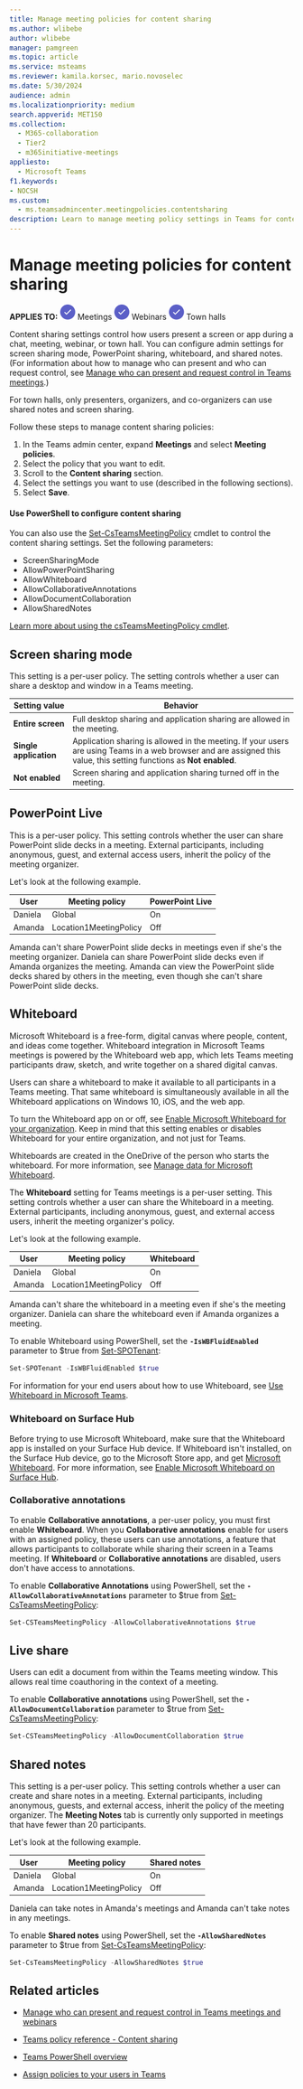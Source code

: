 ```yaml
---
title: Manage meeting policies for content sharing
ms.author: wlibebe
author: wlibebe
manager: pamgreen
ms.topic: article
ms.service: msteams
ms.reviewer: kamila.korsec, mario.novoselec
ms.date: 5/30/2024
audience: admin
ms.localizationpriority: medium
search.appverid: MET150
ms.collection: 
  - M365-collaboration
  - Tier2
  - m365initiative-meetings
appliesto: 
  - Microsoft Teams
f1.keywords:
- NOCSH
ms.custom: 
  - ms.teamsadmincenter.meetingpolicies.contentsharing
description: Learn to manage meeting policy settings in Teams for content sharing.
---
```


# Manage meeting policies for content sharing

**APPLIES TO:** ![Image of a checkmark for yes](media/circle-check.png) Meetings ![Image of a checkmark for yes](media/circle-check.png) Webinars ![Image of a checkmark for yes](media/circle-check.png) Town halls

Content sharing settings control how users present a screen or app during a chat, meeting, webinar, or town hall. You can configure admin settings for screen sharing mode, PowerPoint sharing, whiteboard, and shared notes. (For information about how to manage who can present and who can request control, see [Manage who can present and request control in Teams meetings](meeting-who-present-request-control.md).)

For town halls, only presenters, organizers, and co-organizers can use shared notes and screen sharing.

Follow these steps to manage content sharing policies:

1. In the Teams admin center, expand **Meetings** and select **Meeting policies**.
1. Select the policy that you want to edit.
1. Scroll to the **Content sharing** section.
1. Select the settings you want to use (described in the following sections).
1. Select **Save**.

#### Use PowerShell to configure content sharing

You can also use the [Set-CsTeamsMeetingPolicy](/powershell/module/teams/set-csteamsmeetingpolicy) cmdlet to control the content sharing settings. Set the following parameters:

- ScreenSharingMode
- AllowPowerPointSharing
- AllowWhiteboard
- AllowCollaborativeAnnotations
- AllowDocumentCollaboration
- AllowSharedNotes

[Learn more about using the csTeamsMeetingPolicy cmdlet](/powershell/module/teams/set-csteamsmeetingpolicy).

## Screen sharing mode

This setting is a per-user policy. The setting controls whether a user can share a desktop and window in a Teams meeting.

|Setting value |Behavior  |
|---------|---------|
|**Entire screen**    | Full desktop sharing and application sharing are allowed in the meeting. |
|**Single application**   | Application sharing is allowed in the meeting. If your users are using Teams in a web browser and are assigned this value, this setting functions as **Not enabled**.  |
|**Not enabled**     |Screen sharing and application sharing turned off in the meeting.       |

## PowerPoint Live

This is a per-user policy. This setting controls whether the user can share PowerPoint slide decks in a meeting. External participants, including anonymous, guest, and external access users, inherit the policy of the meeting organizer.

Let's look at the following example.

|User |Meeting policy  |PowerPoint Live |
|---------|---------|---------|
|Daniela   | Global   | On       |
|Amanda   | Location1MeetingPolicy        | Off   |

Amanda can't share PowerPoint slide decks in meetings even if she's the meeting organizer. Daniela can share PowerPoint slide decks even if Amanda organizes the meeting. Amanda can view the PowerPoint slide decks shared by others in the meeting, even though she can't share PowerPoint slide decks.

## Whiteboard

Microsoft Whiteboard is a free-form, digital canvas where people, content, and ideas come together. Whiteboard integration in Microsoft Teams meetings is powered by the Whiteboard web app, which lets Teams meeting participants draw, sketch, and write together on a shared digital canvas.

Users can share a whiteboard to make it available to all participants in a Teams meeting. That same whiteboard is simultaneously available in all the Whiteboard applications on Windows 10, iOS, and the web app.

To turn the Whiteboard app on or off, see [Enable Microsoft Whiteboard for your organization](/microsoft-365/whiteboard/manage-whiteboard-access-organizations). Keep in mind that this setting enables or disables Whiteboard for your entire organization, and not just for Teams.

Whiteboards are created in the OneDrive of the person who starts the whiteboard. For more information, see [Manage data for Microsoft Whiteboard](/microsoft-365/whiteboard/manage-data-organizations).

The **Whiteboard** setting for Teams meetings is a per-user setting. This setting controls whether a user can share the Whiteboard in a meeting. External participants, including anonymous, guest, and external access users, inherit the meeting organizer's policy.

Let's look at the following example.

|User |Meeting policy  |Whiteboard|
|---------|---------|---------|
|Daniela   | Global   | On       |
|Amanda   | Location1MeetingPolicy        | Off   |

Amanda can't share the whiteboard in a meeting even if she's the meeting organizer. Daniela can share the whiteboard even if Amanda organizes a meeting.

To enable Whiteboard using PowerShell, set the **`-IsWBFluidEnabled`** parameter to $true from [Set-SPOTenant](/powershell/module/sharepoint-online/set-spotenant):

```powershell
Set-SPOTenant -IsWBFluidEnabled $true
```

For information for your end users about how to use Whiteboard, see [Use Whiteboard in Microsoft Teams](https://support.office.com/article/7a6e7218-e9dc-4ccc-89aa-b1a0bb9c31ee).

### Whiteboard on Surface Hub

Before trying to use Microsoft Whiteboard, make sure that the Whiteboard app is installed on your Surface Hub device. If Whiteboard isn't installed, on the Surface Hub device, go to the Microsoft Store app, and get [Microsoft Whiteboard](https://www.microsoft.com/p/microsoft-whiteboard/9mspc6mp8fm4?activetab=pivot:overviewtab). For more information, see [Enable Microsoft Whiteboard on Surface Hub](https://support.office.com/article/enable-microsoft-whiteboard-on-surface-hub-b5df4539-f735-42ff-b22a-0f5e21be7627).

### Collaborative annotations

To enable **Collaborative annotations**, a per-user policy, you must first enable **Whiteboard**. When you **Collaborative annotations** enable for users with an assigned policy, these users can use annotations, a feature that allows participants to collaborate while sharing their screen in a Teams meeting. If **Whiteboard** or **Collaborative annotations** are disabled, users don't have access to annotations.

To enable **Collaborative Annotations** using PowerShell, set the **`-AllowCollaborativeAnnotations`** parameter to $true from [Set-CsTeamsMeetingPolicy](/powershell/module/teams/set-csteamsmeetingpolicy):

```powershell
Set-CSTeamsMeetingPolicy -AllowCollaborativeAnnotations $true
```

## Live share

Users can edit a document from within the Teams meeting window. This allows real time coauthoring in the context of a meeting.

To enable **Collaborative annotations** using PowerShell, set the **`-AllowDocumentCollaboration`** parameter to $true from [Set-CsTeamsMeetingPolicy](/powershell/module/teams/set-csteamsmeetingpolicy):

```powershell
Set-CSTeamsMeetingPolicy -AllowDocumentCollaboration $true
```

## Shared notes

This setting is a per-user policy. This setting controls whether a user can create and share notes in a meeting. External participants, including anonymous, guests, and external access, inherit the policy of the meeting organizer. The **Meeting Notes** tab is currently only supported in meetings that have fewer than 20 participants.

Let's look at the following example.

|User |Meeting policy  |Shared notes |
|---------|---------|---------|
|Daniela   | Global   | On       |
|Amanda   | Location1MeetingPolicy | Off |

Daniela can take notes in Amanda's meetings and Amanda can't take notes in any meetings.

To enable **Shared notes** using PowerShell, set the **`-AllowSharedNotes`** parameter to $true from [Set-CsTeamsMeetingPolicy](/powershell/module/teams/set-csteamsmeetingpolicy):

```powershell
Set-CsTeamsMeetingPolicy -AllowSharedNotes $true
```

## Related articles

- [Manage who can present and request control in Teams meetings and webinars](meeting-who-present-request-control.md)
- [Teams policy reference - Content sharing](settings-policies-reference.md#content-sharing)

- [Teams PowerShell overview](teams-powershell-overview.md)

- [Assign policies to your users in Teams](policy-assignment-overview.md)

